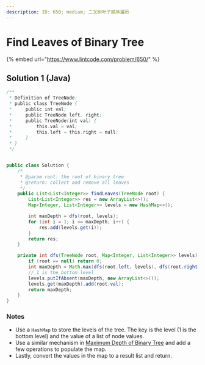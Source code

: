 ```yaml
---
description: ID: 650; medium; 二叉树叶子顺序遍历
---
```

# Find Leaves of Binary Tree

{% embed url="https://www.lintcode.com/problem/650/" %}

## Solution 1 (Java)

```java
/**
 * Definition of TreeNode:
 * public class TreeNode {
 *     public int val;
 *     public TreeNode left, right;
 *     public TreeNode(int val) {
 *         this.val = val;
 *         this.left = this.right = null;
 *     }
 * }
 */


public class Solution {
    /*
     * @param root: the root of binary tree
     * @return: collect and remove all leaves
     */
    public List<List<Integer>> findLeaves(TreeNode root) {
        List<List<Integer>> res = new ArrayList<>();
        Map<Integer, List<Integer>> levels = new HashMap<>();

        int maxDepth = dfs(root, levels);
        for (int i = 1; i <= maxDepth; i++) {
            res.add(levels.get(i));
        }
        return res;
    }

    private int dfs(TreeNode root, Map<Integer, List<Integer>> levels) {
        if (root == null) return 0;
        int maxDepth = Math.max(dfs(root.left, levels), dfs(root.right, levels)) + 1;
        // 1 is the bottom level
        levels.putIfAbsent(maxDepth, new ArrayList<>());
        levels.get(maxDepth).add(root.val);
        return maxDepth;
    }
}
```

### Notes

* Use a `HashMap` to store the levels of the tree. The key is the level (1 is the bottom level) and the value of a list of node values.
* Use a similar mechanism in [Maximum Depth of Binary Tree](../2.-classical-questions/maximum-depth-of-binary-tree.md) and add a few operations to populate the map. 
* Lastly, convert the values in the map to a result list and return.
